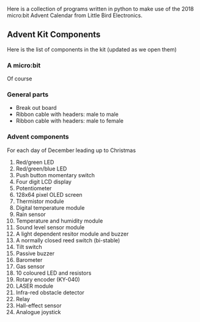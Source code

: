 Here is a collection of programs written in python to make use of the 2018 micro:bit Advent Calendar from Little Bird Electronics.

## Advent Kit Components
Here is the list of components in the kit (updated as we open them)

### A micro:bit
Of course

### General parts
 - Break out board
 - Ribbon cable with headers: male to male
 - Ribbon cable with headers: male to female

### Advent components
For each day of December leading up to Christmas
 1. Red/green LED
 2. Red/green/blue LED
 3. Push button momentary switch
 4. Four digit LCD display
 5. Potentiometer
 6. 128x64 pixel OLED screen
 7. Thermistor module
 8. Digital temperature module
 9. Rain sensor
 10. Temperature and humidity module
 11. Sound level sensor module
 12. A light dependent resitor module and buzzer
 13. A normally closed reed switch (bi-stable)
 14. Tilt switch
 15. Passive buzzer
 16. Barometer
 17. Gas sensor
 18. 10 coloured LED and resistors
 19. Rotary encoder (KY-040)
 20. LASER module
 21. Infra-red obstacle detector
 22. Relay
 23. Hall-effect sensor
 24. Analogue joystick
